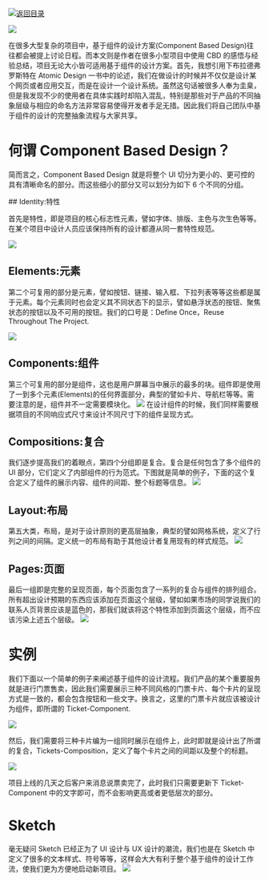 [![返回目录](https://i.postimg.cc/50XLzC7C/image.png)](https://parg.co/UGZ)

![](https://coding.net/u/hoteam/p/Cache/git/raw/master/2017/1/3/1-QddpkVU6DTA986YrLzxaow.png)

在很多大型复杂的项目中，基于组件的设计方案(Component Based Design)往往都会被提上讨论日程。而本文则是作者在很多小型项目中使用 CBD 的感悟与经验总结，项目无论大小皆可适用基于组件的设计方案。首先，我想引用下布拉德弗罗斯特在 Atomic Design 一书中的论述，我们在做设计的时候并不仅仅是设计某个网页或者应用交互，而是在设计一个设计系统。虽然这句话被很多人奉为圭臬，但是我发现不少的使用者在具体实践时却陷入混乱，特别是那些对于产品的不同抽象层级与相应的命名方法非常容易使得开发者手足无措。因此我们将自己团队中基于组件的设计的完整抽象流程与大家共享。

# 何谓 Component Based Design？

简而言之，Component Based Design 就是将整个 UI 切分为更小的、更可控的具有清晰命名的部分。而这些细小的部分又可以划分为如下 6 个不同的分组。

## Identity:特性

首先是特性，即是项目的核心标志性元素，譬如字体、排版、主色与次生色等等。在某个项目中设计人员应该保持所有的设计都遵从同一套特性规范。

![](https://coding.net/u/hoteam/p/Cache/git/raw/master/2017/1/3/1-ZS6dVifI8bRs1PhFL8a1Tg.png)

## Elements:元素

第二个可复用的部分是元素，譬如按钮、链接、输入框、下拉列表等等这些都是属于元素。每个元素同时也会定义其不同状态下的显示，譬如悬浮状态的按钮、聚焦状态的按钮以及不可用的按钮。我们的口号是：Define Once，Reuse Throughout The Project.

![](https://coding.net/u/hoteam/p/Cache/git/raw/master/2017/1/3/1-KnoBW4w_RCBEwAvzG800TQ.png)

## Components:组件

第三个可复用的部分是组件，这也是用户屏幕当中展示的最多的块。组件即是使用了一到多个元素(Elements)的任何界面部分，典型的譬如卡片、导航栏等等。需要注意的是，组件并不一定需要模块化。
![](https://coding.net/u/hoteam/p/Cache/git/raw/master/2017/1/3/1-iDRvbuMgs9j2OQ_MADU6sw.png)
在设计组件的时候，我们同样需要根据项目的不同响应式尺寸来设计不同尺寸下的组件呈现方式。

## Compositions:复合

我们逐步提高我们的着眼点，第四个分组即是复合。复合是任何包含了多个组件的 UI 部分，它们定义了内部组件的行为范式。下图就是简单的例子，下面的这个复合定义了组件的展示内容、组件的间距、整个标题等信息。
![](https://coding.net/u/hoteam/p/Cache/git/raw/master/2017/1/3/1-4Hc7Cd6ksSXKe5vzAzVrQw.png)

## Layout:布局

第五大类，布局，是对于设计原则的更高层抽象，典型的譬如网格系统，定义了行列之间的间隔。定义统一的布局有助于其他设计者复用现有的样式规范。
![](https://coding.net/u/hoteam/p/Cache/git/raw/master/2017/1/3/1-vL3mknPTPbBUThj-nhrwIw.png)

## Pages:页面

最后一组即是完整的呈现页面，每个页面包含了一系列的复合与组件的排列组合。所有超出设计预期的东西应该添加在页面这个层级，譬如如果市场的同学说我们的联系人页背景应该是蓝色的，那我们就该将这个特性添加到页面这个层级，而不应该污染上述五个层级。
![](https://coding.net/u/hoteam/p/Cache/git/raw/master/2017/1/3/1-tQAbsQmbLY7RAL1tBBPIfg.png)

# 实例

我们下面以一个简单的例子来阐述基于组件的设计流程。我们产品的某个重要服务就是进行门票售卖，因此我们需要展示三种不同风格的门票卡片、每个卡片的呈现方式是一致的，都会包含按钮和一些文字。换言之，这里的门票卡片就应该被设计为组件，即所谓的 Ticket-Component.

![](https://coding.net/u/hoteam/p/Cache/git/raw/master/2017/1/3/1-RS0Q5A8qa8GnjcPqpBg4oA.png)

然后，我们需要将三种卡片编为一组同时展示在组件上，此时即就是设计出了所谓的复合，Tickets-Composition，定义了每个卡片之间的间距以及整个的标题。

![](https://coding.net/u/hoteam/p/Cache/git/raw/master/2017/1/3/1-54sPeC4dOjdLWdHlnVG1fQ.png)

项目上线的几天之后客户来消息说票卖完了，此时我们只需要更新下 Ticket-Component 中的文字即可，而不会影响更高或者更低层次的部分。

# Sketch

毫无疑问 Sketch 已经正为了 UI 设计与 UX 设计的潮流，我们也是在 Sketch 中定义了很多的文本样式、符号等等，这样会大大有利于整个基于组件的设计工作流，使我们更为方便地启动新项目。
![](https://coding.net/u/hoteam/p/Cache/git/raw/master/2017/1/3/1-77SqMm7XmH8gvLswYeOgBQ.png)
